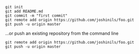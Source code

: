 ```echo "# foo" >> README.md
git init
git add README.md
git commit -m "first commit"
git remote add origin https://github.com/joshinils/foo.git
git push -u origin master
```
…or push an existing repository from the command line
```
git remote add origin https://github.com/joshinils/foo.git
git push -u origin master
```
